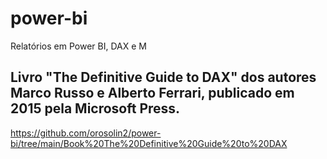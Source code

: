 # power-bi
Relatórios em Power BI, DAX e M

## Livro "The Definitive Guide to DAX" dos autores Marco Russo e Alberto Ferrari, publicado em 2015 pela Microsoft Press.
https://github.com/orosolin2/power-bi/tree/main/Book%20The%20Definitive%20Guide%20to%20DAX
